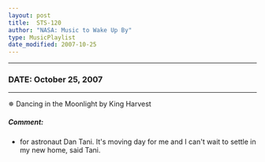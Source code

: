 ```yaml
---
layout: post
title:  STS-120
author: "NASA: Music to Wake Up By"
type: MusicPlaylist
date_modified: 2007-10-25
---
```


----
### DATE: October 25, 2007
----
✵ Dancing in the Moonlight by King Harvest

##### Comment:
* for astronaut Dan Tani. It's moving day for me and I can't wait to settle in my new home, said Tani.
